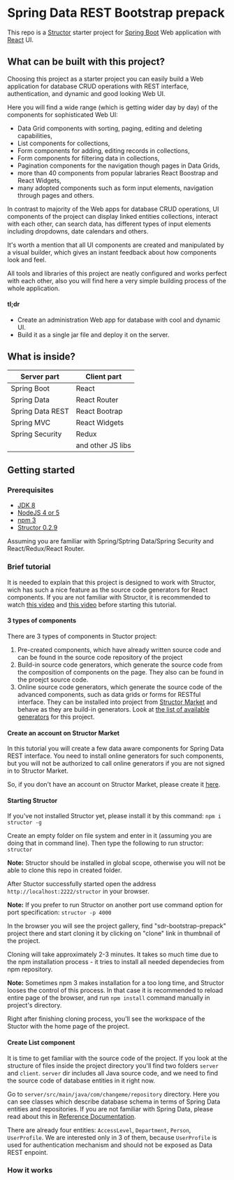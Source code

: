 # Spring Data REST Bootstrap prepack

This repo is a [Structor](https://github.com/ipselon/structor) starter project for [Spring Boot](http://projects.spring.io/spring-boot/) Web application with [React](https://facebook.github.io/react/) UI. 

## What can be built with this project?

Choosing this project as a starter project you can easily build a Web application for database CRUD operations with REST interface, authentication, and dynamic and good looking Web UI. 

Here you will find a wide range (which is getting wider day by day) of the components for sophisticated Web UI:
  * Data Grid components with sorting, paging, editing and deleting capabilities,
  * List components for collections,
  * Form components for adding, editing records in collections,
  * Form components for filtering data in collections,
  * Pagination components for the navigation though pages in Data Grids,
  * more than 40 components from popular labraries React Boostrap and React Widgets,
  * many adopted components such as form input elements, navigation through pages and others.

In contrast to majority of the Web apps for database CRUD operations, UI components of the project can display linked entities collections, interact with each other, can search data, has different types of input elements including dropdowns, date calendars and others.

It's worth a mention that all UI components are created and manipulated by a visual builder, which gives an instant feedback about how components look and feel.

All tools and libraries of this project are neatly configured and works perfect with each other, also you will find here a very simple building process of the whole application.

#### tl;dr
* Create an administration Web app for database with cool and dynamic UI.
* Build it as a single jar file and deploy it on the server.

## What is inside?

| Server part | Client part |
|-------------|-------------|
|Spring Boot | React |
|Spring Data | React Router |
|Spring Data REST | React Bootrap |
|Spring MVC | React Widgets |
|Spring Security | Redux |
|   | and other JS libs |


## Getting started

### Prerequisites

* <a href="http://www.oracle.com/technetwork/java/javase/downloads/jdk8-downloads-2133151.html" target="_blank">JDK 8</a>
* <a href="https://nodejs.org/en/" target="_blank">NodeJS 4 or 5</a>
* <a href="https://docs.npmjs.com/getting-started/installing-node" target="_blank">npm 3</a>
* <a href="https://www.npmjs.com/package/structor" target="_blank">Structor 0.2.9</a>

Assuming you are familiar with Spring/Sptring Data/Spring Security and React/Redux/React Router.

### Brief tutorial

It is needed to explain that this project is designed to work with Structor, wich has such a nice feature as the source code generators for React components. If you are not familiar with Structor, it is recommended to watch <a href="https://www.youtube.com/watch?v=AY65e6Ry_rY" target="_blank">this video</a> and <a href="https://www.youtube.com/watch?v=JLz8B0XJPyk" target="_blank">this video</a> before starting this tutorial.

#### 3 types of components

There are 3 types of components in Stuctor project:

1. Pre-created components, which have already written source code and can be found in the source code repository of the project
2. Build-in source code generators, which generate the source code from the composition of components on the page. They also can be found in the proejct source code.
3. Online source code generators, which generate the source code of the advanced components, such as data grids or forms for RESTful interface. They can be installed into project from [Structor Market](https://helmetrex.com) and behave as they are build-in generators. Look at [the list of available generators](http://probe.helmetrex.com/generators?projectId=175) for this project.

#### Create an account on Structor Market

In this tutorial you will create a few data aware components for Spring Data REST interface. You need to install online generators for such components, but you will not be authorized to call online generators if you are not signed in to Structor Market.

So, if you don't have an account on Structor Market, please create it [here](http://probe.helmetrex.com/sign-up).

#### Starting Structor

If you've not installed Structor yet, please install it by this command:
`
npm i structor -g
`

Create an empty folder on file system and enter in it (assuming you are doing that in command line). 
Then type the following to run structor:
`
structor
`

**Note:**  Structor should be installed in global scope, otherwise you will not be able to clone this repo in created folder.

After Stuctor successfully started open the address `http://localhost:2222/structor` in your browser.

**Note:** If you prefer to run Structor on another port use command option for port specification: `structor -p 4000`

In the browser you will see the project gallery, find "sdr-bootstrap-prepack" project there and start cloning it by clicking on "clone" link in thumbnail of the project.

Cloning will take approximately 2-3 minutes. It takes so much time due to the npm installation process - it tries to install all needed dependecies from npm repository.

**Note:** Sometimes npm 3 makes installation for a too long time, and Structor looses the control of this process. In that case it is recommended to reload entire page of the browser, and run `npm install` command manually in project's directory.

Right after finishing cloning process, you'll see the workspace of the Stuctor with the home page of the project.

#### Create List component

It is time to get familiar with the source code of the project. If you look at the structure of files inside the project directory you'll find two folders `server` and `client`. `server` dir includes all Java source code, and we need to find the source code of database entities in it right now.

Go to `server/src/main/java/com/changeme/repository` directory. Here you can see classes which describe database schema in terms of Spring Data entities and repositories. If you are not familiar with Spring Data, please read about this in [Reference Documentation](http://docs.spring.io/spring-data/jpa/docs/current/reference/html/).

There are already four entities: `AccessLevel`, `Department`, `Person`, `UserProfile`. We are interested only in 3 of them, because `UserProfile` is used for authentication mechanism and should not be exposed as Data REST enpoint.



### How it works

